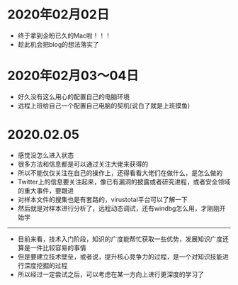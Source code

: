 # 2020年02月02日
- 终于拿到企盼已久的Mac啦！！！
- 趁此机会把blog的想法落实了
# 2020年02月03～04日
- 好久没有这么用心的配置自己的电脑环境
- 远程上班给自己一个配置自己电脑的契机(说白了就是上班摸鱼)
# 2020.02.05
- 感觉没怎么进入状态
- 很多方法和信息都是可以通过关注大佬来获得的
- 所以不能仅仅关注在自己的操作上，还得看看大佬们在做什么，是怎么做的
- Twitter上的信息要关注起来，像已有漏洞的披露或者研究进程，或者安全领域的重大事件，要跟进
- 对样本文件的搜集也是有套路的，virustotal平台可以了解一下
- 然后就是对样本进行分析了，远程动态调试，还有windbg怎么用，才刚刚开始学
-----------------
- 目前来看，技术入门阶段，知识的广度能帮忙获取一些优势，发展知识广度还算是一件比较容易的事情
- 但是要建立技术壁垒，或者说，提升核心竞争力的过程，是一个对知识技能进行深度挖掘的过程
- 所以经过一定尝试之后，可以考虑在某一方向上进行更深度的学习了

